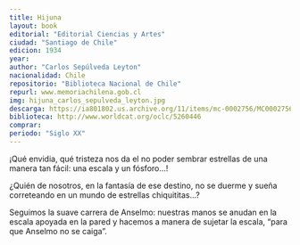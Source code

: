 ```yaml
---
title: Hijuna
layout: book
editorial: "Editorial Ciencias y Artes"
ciudad: "Santiago de Chile"
edicion: 1934
year: 
author: "Carlos Sepúlveda Leyton"
nacionalidad: Chile
repositorio: "Biblioteca Nacional de Chile"
repurl: www.memoriachilena.gob.cl
img: hijuna_carlos_sepulveda_leyton.jpg
descarga: https://ia801802.us.archive.org/11/items/mc-0002756/MC0002756.pdf
biblioteca: http://www.worldcat.org/oclc/5260446
comprar: 
periodo: "Siglo XX"
---
```

 

¡Qué envidia, qué tristeza nos da el no poder sembrar estrellas de una manera tan fácil: una escala y un fósforo...!

¿Quién de nosotros, en la fantasía de ese destino, no se duerme y sueña correteando en un mundo de estrellas chiquititas...?

Seguimos la suave carrera de Anselmo: nuestras manos se anudan en la escala apoyada en la pared y hacemos a manera de sujetar la escala, “para que Anselmo no se caiga”.
